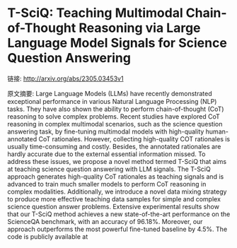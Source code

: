 # T-SciQ: Teaching Multimodal Chain-of-Thought Reasoning via Large Language Model Signals for Science Question Answering

链接: http://arxiv.org/abs/2305.03453v1

原文摘要:
Large Language Models (LLMs) have recently demonstrated exceptional
performance in various Natural Language Processing (NLP) tasks. They have also
shown the ability to perform chain-of-thought (CoT) reasoning to solve complex
problems. Recent studies have explored CoT reasoning in complex multimodal
scenarios, such as the science question answering task, by fine-tuning
multimodal models with high-quality human-annotated CoT rationales. However,
collecting high-quality COT rationales is usually time-consuming and costly.
Besides, the annotated rationales are hardly accurate due to the external
essential information missed. To address these issues, we propose a novel
method termed T-SciQ that aims at teaching science question answering with LLM
signals. The T-SciQ approach generates high-quality CoT rationales as teaching
signals and is advanced to train much smaller models to perform CoT reasoning
in complex modalities. Additionally, we introduce a novel data mixing strategy
to produce more effective teaching data samples for simple and complex science
question answer problems. Extensive experimental results show that our T-SciQ
method achieves a new state-of-the-art performance on the ScienceQA benchmark,
with an accuracy of 96.18%. Moreover, our approach outperforms the most
powerful fine-tuned baseline by 4.5%. The code is publicly available at
